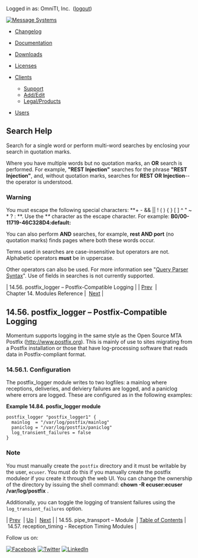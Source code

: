Logged in as: OmniTI, Inc.  ([logout](https://support.messagesystems.com/logout.php))

[![Message Systems](https://support.messagesystems.com/images/ms-white205.png)](https://support.messagesystems.com/start.php) 

*   [Changelog](https://support.messagesystems.com/start.php?show=changelog)
*   [Documentation](https://support.messagesystems.com/docs/)
*   [Downloads](https://support.messagesystems.com/start.php)

*   [Licenses](https://support.messagesystems.com/license_summary.php)
*   <a href="">Clients</a>
    *   [Support](https://support.messagesystems.com/cs.php)
    *   [Add/Edit](https://support.messagesystems.com/edit_client.php)
    *   [Legal/Products](https://support.messagesystems.com/edit_products.php)
*   [Users](https://support.messagesystems.com/edit_customer.php)

## Search Help

Search for a single word or perform multi-word searches by enclosing your search in quotation marks.

Where you have multiple words but no quotation marks, an **OR** search is performed. For example, **"REST Injection"** searches for the phrase **"REST Injection"**, and, without quotation marks, searches for **REST OR Injection**--the operator is understood.

### Warning

You must escape the following special characters: **+ - && || ! ( ) { } [ ] ^ " ~ * ? : \**. Use the **\** character as the escape character. For example: **B0/00-11719-46C328D4\:default\:**

You can also perform **AND** searches, for example, **rest AND port** (no quotation marks) finds pages where both these words occur.

Terms used in searches are case-insensitive but operators are not. Alphabetic operators **must** be in uppercase.

Other operators can also be used. For more information see "[Query Parser Syntax](https://lucene.apache.org/core/old_versioned_docs/versions/3_0_0/queryparsersyntax.html)". Use of fields in searches is not currently supported.

| 14.56. postfix_logger – Postfix-Compatible Logging |
| [Prev](modules.pipe_transport.php)  | Chapter 14. Modules Reference |  [Next](modules.reception_timing.php) |

## 14.56. postfix_logger – Postfix-Compatible Logging

<a class="indexterm" name="idp20881936"></a>

Momentum supports logging in the same style as the Open Source MTA Postfix (http://www.postfix.org). This is mainly of use to sites migrating from a Postfix installation or those that have log-processing software that reads data in Postfix-compliant format.

### 14.56.1. Configuration

The postfix_logger module writes to two logfiles: a mainlog where receptions, deliveries, and delviery failures are logged, and a paniclog where errors are logged. These are configured as in the following examples:

<a name="example.postfix_logger.3"></a>

**Example 14.84. posfix_logger module**

```
postfix_logger "postfix_logger1" {
  mainlog  = "/var/log/postfix/mainlog"
  paniclog = "/var/log/postfix/paniclog"
  log_transient_failures = false
}
```

### Note

You must manually create the `postfix` directory and it must be writable by the user, `ecuser`. You must do this if you manually create the postfix module*or* if you create it through the web UI. You can change the ownership of the directory by issuing the shell command: **chown -R ecuser:ecuser /var/log/postfix** .

Additionally, you can toggle the logging of transient failures using the `log_transient_failures` option.

| [Prev](modules.pipe_transport.php)  | [Up](modules.php) |  [Next](modules.reception_timing.php) |
| 14.55. pipe_transport – Module  | [Table of Contents](index.php) |  14.57. reception_timing - Reception Timing Modules |

Follow us on:

[![Facebook](https://support.messagesystems.com/images/icon-facebook.png)](http://www.facebook.com/messagesystems) [![Twitter](https://support.messagesystems.com/images/icon-twitter.png)](http://twitter.com/#!/MessageSystems) [![LinkedIn](https://support.messagesystems.com/images/icon-linkedin.png)](http://www.linkedin.com/company/message-systems)